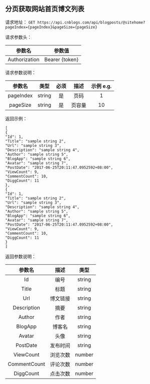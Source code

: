 ## 分页获取网站首页博文列表

请求地址：
`GET https://api.cnblogs.com/api/blogposts/@sitehome?pageIndex={pageIndex}&pageSize={pageSize}`



请求参数头：


|参数名|参数值|
|:---:|:---:|
|Authorization|Bearer {token}|


请求参数说明：

|参数名|类型|必须|描述|示例 e.g.|
|:---:|:---:|:---:|:---:|:---:|
|pageIndex|string|是|页码|1|
|pageSize|string|是|页容量|10|




返回示例：
```
[
{
"Id": 1,
"Title": "sample string 2",
"Url": "sample string 3",
"Description": "sample string 4",
"Author": "sample string 5",
"BlogApp": "sample string 6",
"Avatar": "sample string 7",
"PostDate": "2017-06-25T20:11:47.0952592+08:00",
"ViewCount": 9,
"CommentCount": 10,
"DiggCount": 11
},
{
"Id": 1,
"Title": "sample string 2",
"Url": "sample string 3",
"Description": "sample string 4",
"Author": "sample string 5",
"BlogApp": "sample string 6",
"Avatar": "sample string 7",
"PostDate": "2017-06-25T20:11:47.0952592+08:00",
"ViewCount": 9,
"CommentCount": 10,
"DiggCount": 11
}
]
```
返回参数说明：

|参数名|描述|类型|
|:---:|:---:|:---:|
|Id|编号|string|
|Title|标题|string|
|Url|博文链接|string|
|Description|摘要|string|
|Author|作者|string|
|BlogApp|博客名|string|
|Avatar|头像|string|
|PostDate|发布时间|string|
|ViewCount|浏览次数|number|
|CommentCount|评论次数|number|
|DiggCount|点击次数|number|